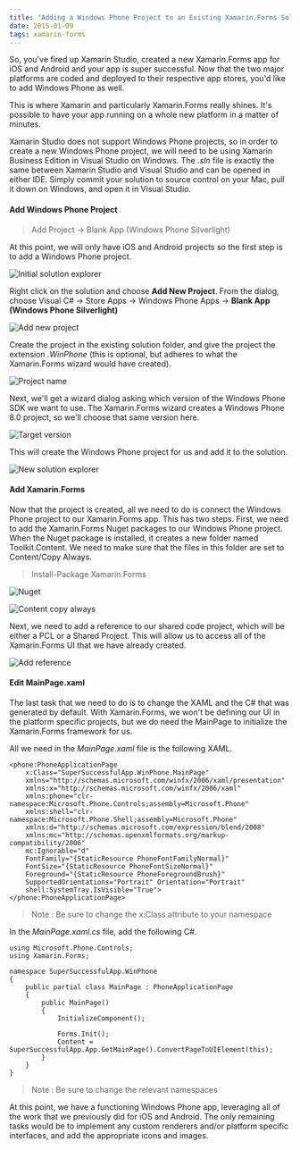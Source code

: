 ```yaml
---
title: "Adding a Windows Phone Project to an Existing Xamarin.Forms Solution"
date: 2015-01-09
tags: xamarin-forms
---
```

So, you've fired up Xamarin Studio, created a new Xamarin.Forms app for iOS and Android and your app is super successful. Now that the two major platforms are coded and deployed to their respective app stores, you'd like to add Windows Phone as well.  

This is where Xamarin and particularly Xamarin.Forms really shines. It's possible to have your app running on a whole new platform in a matter of minutes.

Xamarin Studio does not support Windows Phone projects, so in order to create a new Windows Phone project, we will need to be using Xamarin Business Edition in Visual Studio on Windows.  The *.sln* file is exactly the same between Xamarin Studio and Visual Studio and can be opened in either IDE. Simply commit your solution to source control on your Mac, pull it down on Windows, and open it in Visual Studio.

#### Add Windows Phone Project

> Add Project -> Blank App (Windows Phone Silverlight)

At this point, we will only have iOS and Android projects so the first step is to add a Windows Phone project. 

![Initial solution explorer](/blog/docs/assets/InitialSolutionExplorer.PNG)

Right click on the solution and choose **Add New Project**. From the dialog, choose Visual C# -> Store Apps -> Windows Phone Apps -> **Blank App (Windows Phone Silverlight)**

![Add new project](/blog/docs/assets/AddNewProject.PNG)

Create the project in the existing solution folder, and give the project the extension *.WinPhone* (this is optional, but adheres to what the Xamarin.Forms wizard would have created).

![Project name](/blog/docs/assets/ProjectName.PNG)

Next, we'll get a wizard dialog asking which version of the Windows Phone SDK we want to use. The Xamarin.Forms wizard creates a Windows Phone 8.0 project, so we'll choose that same version here.

![Target version](/blog/docs/assets/TargetVersion.PNG)

This will create the Windows Phone project for us and add it to the solution.

![New solution explorer](/blog/docs/assets/NewSolutionExplorer.PNG)

#### Add Xamarin.Forms

Now that the project is created, all we need to do is connect the Windows Phone project to our Xamarin.Forms app. This has two steps. First, we need to add the Xamarin.Forms Nuget packages to our Windows Phone project.  When the Nuget package is installed, it creates a new folder named Toolkit.Content. We need to make sure that the files in this folder are set to Content/Copy Always.

> Install-Package Xamarin.Forms

![Nuget](/blog/docs/assets/Nuget.PNG)

![Content copy always](/blog/docs/assets/ContentCopyAlways.PNG)

Next, we need to add a reference to our shared code project, which will be either a PCL or a Shared Project. This will allow us to access all of the Xamarin.Forms UI that we have already created.

![Add reference](/blog/docs/assets/AddReference.PNG)

#### Edit MainPage.xaml

The last task that we need to do is to change the XAML and the C# that was generated by default.  With Xamarin.Forms, we won't be defining our UI in the platform specific projects, but we do need the MainPage to initialize the Xamarin.Forms framework for us.

All we need in the *MainPage.xaml* file is the following XAML.

```language-markup
<phone:PhoneApplicationPage
    x:Class="SuperSuccessfulApp.WinPhone.MainPage"
    xmlns="http://schemas.microsoft.com/winfx/2006/xaml/presentation"
    xmlns:x="http://schemas.microsoft.com/winfx/2006/xaml"
    xmlns:phone="clr-namespace:Microsoft.Phone.Controls;assembly=Microsoft.Phone"
    xmlns:shell="clr-namespace:Microsoft.Phone.Shell;assembly=Microsoft.Phone"
    xmlns:d="http://schemas.microsoft.com/expression/blend/2008"
    xmlns:mc="http://schemas.openxmlformats.org/markup-compatibility/2006"
    mc:Ignorable="d"
    FontFamily="{StaticResource PhoneFontFamilyNormal}"
    FontSize="{StaticResource PhoneFontSizeNormal}"
    Foreground="{StaticResource PhoneForegroundBrush}"
    SupportedOrientations="Portrait" Orientation="Portrait"
    shell:SystemTray.IsVisible="True">
</phone:PhoneApplicationPage>
```

> Note : Be sure to change the x:Class attribute to your namespace

In the *MainPage.xaml.cs* file, add the following C#.

```language-csharp
using Microsoft.Phone.Controls;
using Xamarin.Forms;

namespace SuperSuccessfulApp.WinPhone
{
    public partial class MainPage : PhoneApplicationPage
    {
        public MainPage()
        {
            InitializeComponent();

            Forms.Init();
            Content = SuperSuccessfulApp.App.GetMainPage().ConvertPageToUIElement(this);
        }
    }
}
```

> Note : Be sure to change the relevant namespaces

At this point, we have a functioning Windows Phone app, leveraging all of the work that we previously did for iOS and Android. The only remaining tasks would be to implement any custom renderers and/or platform specific interfaces, and add the appropriate icons and images.
